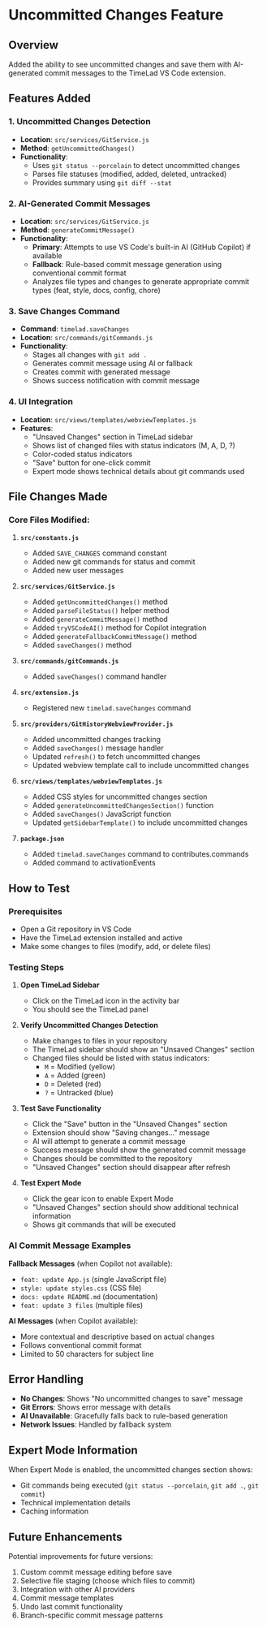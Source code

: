 # Uncommitted Changes Feature

## Overview

Added the ability to see uncommitted changes and save them with AI-generated commit messages to the TimeLad VS Code extension.

## Features Added

### 1. Uncommitted Changes Detection

- **Location**: `src/services/GitService.js`
- **Method**: `getUncommittedChanges()`
- **Functionality**:
  - Uses `git status --porcelain` to detect uncommitted changes
  - Parses file statuses (modified, added, deleted, untracked)
  - Provides summary using `git diff --stat`

### 2. AI-Generated Commit Messages

- **Location**: `src/services/GitService.js`
- **Method**: `generateCommitMessage()`
- **Functionality**:
  - **Primary**: Attempts to use VS Code's built-in AI (GitHub Copilot) if available
  - **Fallback**: Rule-based commit message generation using conventional commit format
  - Analyzes file types and changes to generate appropriate commit types (feat, style, docs, config, chore)

### 3. Save Changes Command

- **Command**: `timelad.saveChanges`
- **Location**: `src/commands/gitCommands.js`
- **Functionality**:
  - Stages all changes with `git add .`
  - Generates commit message using AI or fallback
  - Creates commit with generated message
  - Shows success notification with commit message

### 4. UI Integration

- **Location**: `src/views/templates/webviewTemplates.js`
- **Features**:
  - "Unsaved Changes" section in TimeLad sidebar
  - Shows list of changed files with status indicators (M, A, D, ?)
  - Color-coded status indicators
  - "Save" button for one-click commit
  - Expert mode shows technical details about git commands used

## File Changes Made

### Core Files Modified:

1. **`src/constants.js`**

   - Added `SAVE_CHANGES` command constant
   - Added new git commands for status and commit
   - Added new user messages

2. **`src/services/GitService.js`**

   - Added `getUncommittedChanges()` method
   - Added `parseFileStatus()` helper method
   - Added `generateCommitMessage()` method
   - Added `tryVSCodeAI()` method for Copilot integration
   - Added `generateFallbackCommitMessage()` method
   - Added `saveChanges()` method

3. **`src/commands/gitCommands.js`**

   - Added `saveChanges()` command handler

4. **`src/extension.js`**

   - Registered new `timelad.saveChanges` command

5. **`src/providers/GitHistoryWebviewProvider.js`**

   - Added uncommitted changes tracking
   - Added `saveChanges()` message handler
   - Updated `refresh()` to fetch uncommitted changes
   - Updated webview template call to include uncommitted changes

6. **`src/views/templates/webviewTemplates.js`**

   - Added CSS styles for uncommitted changes section
   - Added `generateUncommittedChangesSection()` function
   - Added `saveChanges()` JavaScript function
   - Updated `getSidebarTemplate()` to include uncommitted changes

7. **`package.json`**
   - Added `timelad.saveChanges` command to contributes.commands
   - Added command to activationEvents

## How to Test

### Prerequisites

- Open a Git repository in VS Code
- Have the TimeLad extension installed and active
- Make some changes to files (modify, add, or delete files)

### Testing Steps

1. **Open TimeLad Sidebar**

   - Click on the TimeLad icon in the activity bar
   - You should see the TimeLad panel

2. **Verify Uncommitted Changes Detection**

   - Make changes to files in your repository
   - The TimeLad sidebar should show an "Unsaved Changes" section
   - Changed files should be listed with status indicators:
     - `M` = Modified (yellow)
     - `A` = Added (green)
     - `D` = Deleted (red)
     - `?` = Untracked (blue)

3. **Test Save Functionality**

   - Click the "Save" button in the "Unsaved Changes" section
   - Extension should show "Saving changes..." message
   - AI will attempt to generate a commit message
   - Success message should show the generated commit message
   - Changes should be committed to the repository
   - "Unsaved Changes" section should disappear after refresh

4. **Test Expert Mode**
   - Click the gear icon to enable Expert Mode
   - "Unsaved Changes" section should show additional technical information
   - Shows git commands that will be executed

### AI Commit Message Examples

**Fallback Messages** (when Copilot not available):

- `feat: update App.js` (single JavaScript file)
- `style: update styles.css` (CSS file)
- `docs: update README.md` (documentation)
- `feat: update 3 files` (multiple files)

**AI Messages** (when Copilot available):

- More contextual and descriptive based on actual changes
- Follows conventional commit format
- Limited to 50 characters for subject line

## Error Handling

- **No Changes**: Shows "No uncommitted changes to save" message
- **Git Errors**: Shows error message with details
- **AI Unavailable**: Gracefully falls back to rule-based generation
- **Network Issues**: Handled by fallback system

## Expert Mode Information

When Expert Mode is enabled, the uncommitted changes section shows:

- Git commands being executed (`git status --porcelain`, `git add .`, `git commit`)
- Technical implementation details
- Caching information

## Future Enhancements

Potential improvements for future versions:

1. Custom commit message editing before save
2. Selective file staging (choose which files to commit)
3. Integration with other AI providers
4. Commit message templates
5. Undo last commit functionality
6. Branch-specific commit message patterns

